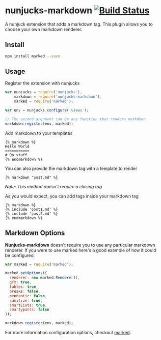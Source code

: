 # nunjucks-markdown [![Build Status](https://travis-ci.org/zephraph/nunjucks-markdown.svg)](https://travis-ci.org/zephraph/nunjucks-markdown)

A nunjuck extension that adds a markdown tag. This plugin allows you to choose your own markdown renderer.

## Install

``` bash
npm install marked --save
```

## Usage

Register the extension with nunjucks

``` js
var nunjucks = require('nunjucks'),
    markdown = require('nunjucks-markdown'),
    marked = require('marked');

var env = nunjucks.configure('views');

// The second argument can be any function that renders markdown
markdown.register(env, marked);
```

Add markdown to your templates

```
{% markdown %}
Hello World
===========
# Do stuff
{% endmarkdown %}
```

You can also provide the markdown tag with a template to render

```
{% markdown "post.md" %}
```
_Note: This method doesn't require a closing tag_

As you would expect, you can add tags inside your markdown tag
```
{% markdown %}
{% include 'post1.md' %}
{% include 'post2.md' %}
{% endmarkdown %}
```

## Markdown Options

**Nunjucks-markdown** doesn't require you to use any particular markdown renderer. If you were to use marked here's a good example of how it could be configured.

``` js
var marked = require('marked');

marked.setOptions({
  renderer: new marked.Renderer(),
  gfm: true,
  tables: true,
  breaks: false,
  pendantic: false,
  sanitize: true,
  smartLists: true,
  smartypants: false
});

markdown.register(env, marked);
```

For more information configuration options, checkout [marked](https://github.com/chjj/marked).
